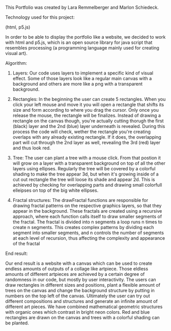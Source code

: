 This Portfolio was created by Lara Remmelberger and Marlon Schiedeck.



Technology used for this project:

(html, p5.js)

In order to be able to display the portfolio like a website, we decided to work with html and p5.js, which is an open source library for java script that resembles processing (a programming language mainly used for creating visual art).



Algorithm: 
1. Layers:
   Our code uses layers to implement a specific kind of visual effect. Some of those layers look like a regular main canvas with a background and others are more like a png with a transparent background.
   
3. Rectangles:
   In the beginning the user can create 5 rectangles. When you click your left mouse and move it you will open a rectangle that shifts its size and form according to where you drag the cursor. Only once you release the mouse, the rectangle will be finalizes.
   Instead of drawing a rectangle on the canvas though, you're actually cutting thorugh the first (black) layer and the 2nd (blue) layer underneath is revealed.
   During this process the code will check, wether the rectangle you're creating overlaps with any already existing rectangle. If it does, the overlapping part will cut through the 2nd layer as well, revealing the 3rd (red) layer and thus look red.
   
5. Tree:
   The user can plant a tree with a mouse click. From that postion it will grow on a layer with a transparent background on top of all the other layers using ellipses. Regularly the tree will be covered by a colorful shading to make the tree appear 3d,
   but when it's growing inside of a cut out rectangle the tree will loose its shade and appear 2d. This is achieved by checking for overlapping parts and drawing small colorfull elleipses on top of the big white ellipses.
   
7. Fractal structures:
   The drawFractal functions are responsible for drawing fractal patterns on the respective graphics layers, so that they appear in the background. These fractals are created using a recursive approach,
   where each function calls itself to draw smaller segments of the fractal. The fractal is divided into n segments a loop runs n times to create n segments. This creates complex patterns by dividing each segment into smaller segments,
   and n controls the number of segments at each level of recursion, thus affecting the complexity and appearance of the fractal



End result: 

Our end result is a website with a canvas which can be used to create endless amounts of outputs of a collage like artpiece. 
Those eldless amounts of different artpieces are achieved by a certain degree of randomness in our code, but mostly by user interactivity.
The users can draw rectangles in different sizes and positions, plant a flexible amount of trees on the canvas and change the background structure by putting in numbers on the top left of the canvas. Ultimately the user can try out different compositions and structures and generate an infinite amount of different art pieces.
We have combined mathematical geometric structures with organic ones which contrast in bright neon colors. 
Red and blue rectangles are drawn on the canvas and trees with a colorful shading can be planted.
